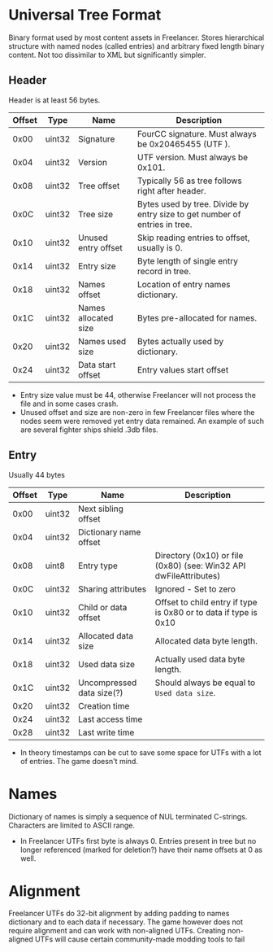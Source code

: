 # Universal Tree Format

Binary format used by most content assets in Freelancer. Stores hierarchical structure with named nodes (called entries) and arbitrary fixed length binary content. Not too dissimilar to XML but significantly simpler.

## Header

Header is at least 56 bytes.

| Offset | Type | Name | Description |
|-|-|-|-|
0x00 | uint32 | Signature | FourCC signature. Must always be 0x20465455 (UTF ).
0x04  | uint32  | Version  | UTF version. Must always be 0x101.
0x08  | uint32  | Tree offset  | Typically 56 as tree follows right after header.
0x0C  | uint32  | Tree size  | Bytes used by tree. Divide by entry size to get number of entries in tree.
0x10  | uint32  | Unused entry offset  | Skip reading entries to offset, usually is 0.
0x14  | uint32  | Entry size  | Byte length of single entry record in tree.
0x18  | uint32  | Names offset  | Location of entry names dictionary.
0x1C  | uint32  | Names allocated size  | Bytes pre-allocated for names.
0x20  | uint32  | Names used size  | Bytes actually used by dictionary.
0x24  | uint32  | Data start offset  | Entry values start offset 


- Entry size value must be 44, otherwise Freelancer will not process the file and in some cases crash.
- Unused offset and size are non-zero in few Freelancer files where the nodes seem were removed yet entry data remained. An example of such are several fighter ships shield .3db files.

## Entry

Usually 44 bytes

| Offset  | Type  | Name  | Description |
|-|-|-|-|
0x00  | uint32  | Next sibling offset  | 
0x04  | uint32  | Dictionary name offset  | 
0x08  | uint8  | Entry type  | Directory (0x10) or file (0x80) (see: Win32 API dwFileAttributes)
0x0C  | uint32  | Sharing attributes  | Ignored - Set to zero
0x10  | uint32  | Child or data offset  | Offset to child entry if type is 0x80 or to data if type is 0x10
0x14  | uint32  | Allocated data size  | Allocated data byte length.
0x18  | uint32  | Used data size  | Actually used data byte length.
0x1C  | uint32  | Uncompressed data size(?)  | Should always be equal to `Used data size`.
0x20  | uint32  | Creation time  | 
0x24  | uint32  | Last access time  | 
0x28  | uint32  | Last write time  | 

- In theory timestamps can be cut to save some space for UTFs with a lot of entries. The game doesn't mind.

# Names

Dictionary of names is simply a sequence of NUL terminated C-strings. Characters are limited to ASCII range. 

- In Freelancer UTFs first byte is always 0. Entries present in tree but no longer referenced (marked for deletion?) have their name offsets at 0 as well.

# Alignment

Freelancer UTFs do 32-bit alignment by adding padding to names dictionary and to each data if necessary. The game however does not require alignment and can work with non-aligned UTFs.
Creating non-aligned UTFs will cause certain community-made modding tools to fail
